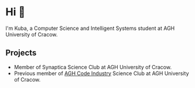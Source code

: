 # Hi 👋

I'm Kuba, a Computer Science and Intelligent Systems student at AGH University of Cracow.


## Projects
- Member of Synaptica Science Club at AGH University of Cracow.
- Previous member of [AGH Code Industry](https://github.com/Haltie13/DeepCache.git) Science Club at AGH University of Cracow.
